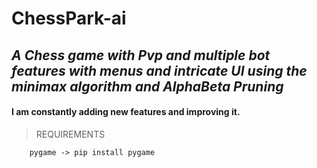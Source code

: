 # ChessPark-ai
## _A Chess game with Pvp and multiple bot features with menus and intricate UI using the minimax algorithm and AlphaBeta Pruning_ 



#### I am constantly adding new features and improving it.


> REQUIREMENTS
```
    pygame -> pip install pygame
```
